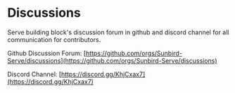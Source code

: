 # Discussions

Serve building block's discussion forum in github and discord channel for all communication for contributors.&#x20;

Github Discussion Forum: [https://github.com/orgs/Sunbird-Serve/discussions](https://github.com/orgs/Sunbird-Serve/discussions)

Discord Channel: [https://discord.gg/KhjCxax7](https://discord.gg/KhjCxax7)

